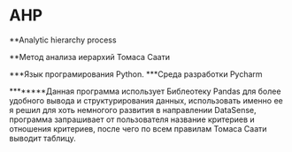 # AHP
**Analytic hierarchy process

**Метод анализа иерархий Томаса Саати

***Язык програмирования Python.
***Среда разработки Pycharm

********Данная программа использует Библеотеку Pandas для более удобного вывода и структурирования данных, использовать именно ее я решил для хоть немногого развития в направлении DataSense, программа запрашивает от пользователя название критериев и отношения критериев, после чего по всем правилам Томаса Саати выводит таблицу.
